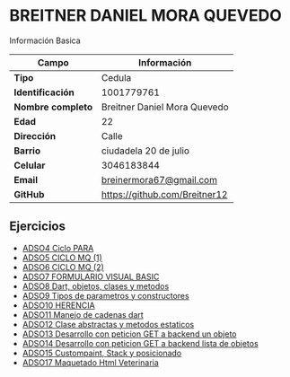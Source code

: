 # BREITNER DANIEL MORA QUEVEDO
Información Basica

| Campo | Información |
| --- | --- |
| **Tipo** | Cedula |
| **Identificación** | 1001779761 |
| **Nombre completo** | Breitner Daniel Mora Quevedo |
| **Edad** | 22 |
| **Dirección** | Calle |
| **Barrio** | ciudadela 20 de julio |
| **Celular** | 3046183844 |
| **Email** | breinermora67@gmail.com |
| **GitHub** | https://github.com/Breitner12 |

## Ejercicios
- [ADSO4 Ciclo PARA](/aprendices/breitner/ADSO4/README.md)
- [ADSO5 CICLO MQ (1)](/aprendices/breitner/ADSO5/README.md)
- [ADSO6 CICLO MQ (2)](/aprendices/breitner/ADSO6/README.md)
- [ADSO7 FORMULARIO VISUAL BASIC](/aprendices/breitner/ADSO7/README.md)
- [ADSO8 Dart, objetos, clases y metodos](/aprendices/breitner/ADSO8/README.md)
- [ADSO9 Tipos de parametros y constructores](/aprendices/breitner/ADSO9/README.md)
- [ADSO10 HERENCIA](/aprendices/breitner/ADSO10/README.md)
- [ADSO11 Manejo de cadenas dart](/aprendices/breitner/ADSO11/README.md)
- [ADSO12 Clase abstractas y metodos estaticos](/aprendices/breitner/ADSO12/README.md)
- [ADSO13 Desarrollo con peticion GET a backend un objeto](/aprendices/breitner/ADSO13/README.md)
- [ADSO14 Desarrollo con peticion GET a backend lista de  objetos](/aprendices/breitner/ADSO14/README.md)
- [ADSO15 Custompaint, Stack y posicionado](/aprendices/breitner/ADSO15/README.md)
- [ADSO17 Maquetado Html Veterinaria](/aprendices/breitner/ADSO17/README.md)
